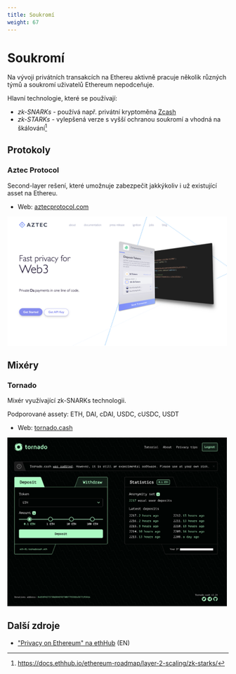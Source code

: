 ```yaml
---
title: Soukromí
weight: 67
---
```


# Soukromí

Na vývoji privátních transakcích na Ethereu aktivně pracuje několik různých týmů a soukromí uživatelů Ethereum nepodceňuje.

Hlavní technologie, které se používají:
* *zk-SNARKs* - používá např. privátní kryptoměna [Zcash](https://z.cash/)
* *zk-STARKs* - vylepšená verze s vyšší ochranou soukromí a vhodná na škálování[^1]

[^1]: <https://docs.ethhub.io/ethereum-roadmap/layer-2-scaling/zk-starks/>

## Protokoly

### Aztec Protocol

Second-layer rešení, které umožnuje zabezpečit jakkýkoliv i už existující asset na Ethereu.

* Web: [aztecprotocol.com](https://www.aztecprotocol.com/)

<a href="https://www.aztecprotocol.com/"><img src="/img/eth-defi/aztec.png" width="500" /></a>

## Mixéry

### Tornado

Mixér využívající zk-SNARKs technologii.

Podporované assety: ETH, DAI, cDAI, USDC, cUSDC, USDT

* Web: [tornado.cash](https://tornado.cash/)

<a href="https://tornado.cash/"><img src="/img/eth-defi/tornado-cash.png" width="500" /></a>


## Další zdroje

* ["Privacy on Ethereum" na ethHub](https://docs.ethhub.io/ethereum-roadmap/privacy/) (EN)
